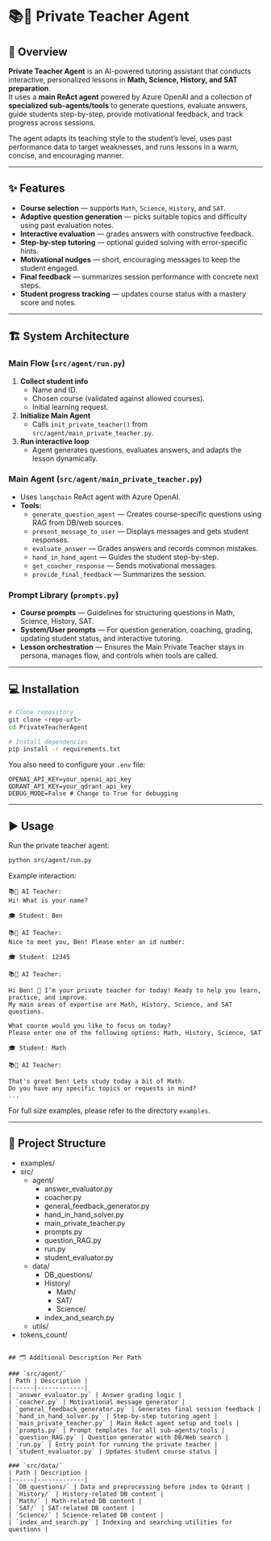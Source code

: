 # 📚🤖 Private Teacher Agent 

## 📝 Overview
**Private Teacher Agent** is an AI-powered tutoring assistant that conducts interactive, personalized lessons in **Math, Science, History, and SAT preparation**.  
It uses a **main ReAct agent** powered by Azure OpenAI and a collection of **specialized sub-agents/tools** to generate questions, evaluate answers, guide students step-by-step, provide motivational feedback, and track progress across sessions.

The agent adapts its teaching style to the student’s level, uses past performance data to target weaknesses, and runs lessons in a warm, concise, and encouraging manner.

---

## ✨ Features

- **Course selection** — supports `Math`, `Science`, `History`, and `SAT`.
- **Adaptive question generation** — picks suitable topics and difficulty using past evaluation notes.
- **Interactive evaluation** — grades answers with constructive feedback.
- **Step-by-step tutoring** — optional guided solving with error-specific hints.
- **Motivational nudges** — short, encouraging messages to keep the student engaged.
- **Final feedback** — summarizes session performance with concrete next steps.
- **Student progress tracking** — updates course status with a mastery score and notes.

---

## 🏗️ System Architecture

### Main Flow (`src/agent/run.py`)
1. **Collect student info**  
   - Name and ID.
   - Chosen course (validated against allowed courses).
   - Initial learning request.
2. **Initialize Main Agent**  
   - Calls `init_private_teacher()` from `src/agent/main_private_teacher.py`.
3. **Run interactive loop**  
   - Agent generates questions, evaluates answers, and adapts the lesson dynamically.

### Main Agent (`src/agent/main_private_teacher.py`)
- Uses `langchain` ReAct agent with Azure OpenAI.
- **Tools:**
  - `generate_question_agent` — Creates course-specific questions using RAG from DB/web sources.
  - `present_message_to_user` — Displays messages and gets student responses.
  - `evaluate_answer` — Grades answers and records common mistakes.
  - `hand_in_hand_agent` — Guides the student step-by-step.
  - `get_coacher_response` — Sends motivational messages.
  - `provide_final_feedback` — Summarizes the session.

### Prompt Library (`prompts.py`)
- **Course prompts** — Guidelines for structuring questions in Math, Science, History, SAT.
- **System/User prompts** — For question generation, coaching, grading, updating student status, and interactive tutoring.
- **Lesson orchestration** — Ensures the Main Private Teacher stays in persona, manages flow, and controls when tools are called.

---

## 💻 Installation

```bash
# Clone repository
git clone <repo-url>
cd PrivateTeacherAgent

# Install dependencies
pip install -r requirements.txt
```

You also need to configure your `.env` file:

```env
OPENAI_API_KEY=your_openai_api_key
QDRANT_API_KEY=your_qdrant_api_key
DEBUG_MODE=False # Change to True for debugging
```

---

## ▶️ Usage

Run the private teacher agent:

```bash
python src/agent/run.py
```

Example interaction:

```
📚🤖 AI Teacher:
Hi! What is your name?

🎓 Student: Ben

📚🤖 AI Teacher:
Nice to meet you, Ben! Please enter an id number:

🎓 Student: 12345

📚🤖 AI Teacher:

Hi Ben! 👋 I’m your private teacher for today! Ready to help you learn, practice, and improve.
My main areas of expertise are Math, History, Science, and SAT questions.

What course would you like to focus on today?
Please enter one of the following options: Math, History, Science, SAT

🎓 Student: Math

📚🤖 AI Teacher:

That's great Ben! Lets study today a bit of Math.
Do you have any specific topics or requests in mind?
...
```
For full size examples, please refer to the directory `examples`.

---

## 📂 Project Structure
- examples/                       
- src/
   - agent/
      - answer_evaluator.py
      - coacher.py
      - general_feedback_generator.py
      - hand_in_hand_solver.py      
      - main_private_teacher.py    
      - prompts.py             
      - question_RAG.py            
      - run.py                   
      - student_evaluator.py      
   - data/
      - DB_questions/             
      - History/
         - Math/
         - SAT/
         - Science/
      - index_and_search.py         
   - utils/
- tokens_count/            
```

## 🗂️ Additional Description Per Path

### `src/agent/`
| Path | Description |
|------|-------------|
| `answer_evaluator.py` | Answer grading logic |
| `coacher.py` | Motivational message generator |
| `general_feedback_generator.py` | Generates final session feedback |
| `hand_in_hand_solver.py` | Step-by-step tutoring agent |
| `main_private_teacher.py` | Main ReAct agent setup and tools |
| `prompts.py` | Prompt templates for all sub-agents/tools |
| `question_RAG.py` | Question generator with DB/Web search |
| `run.py` | Entry point for running the private teacher |
| `student_evaluator.py` | Updates student course status |

### `src/data/`
| Path | Description |
|------|-------------|
| `DB_questions/` | Data and preprocessing before index to Qdrant |
| `History/` | History-related DB content |
| `Math/` | Math-related DB content |
| `SAT/` | SAT-related DB content |
| `Science/` | Science-related DB content |
| `index_and_search.py` | Indexing and searching utilities for questions |


